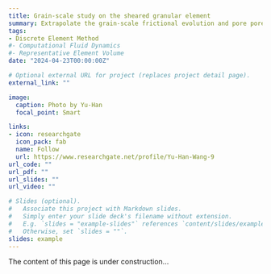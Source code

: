```yaml
---
title: Grain-scale study on the sheared granular element
summary: Extrapolate the grain-scale frictional evolution and pore poressure transition induced by shearing with the CFD-DEM method.
tags:
- Discrete Element Method
#- Computational Fluid Dynamics
#- Representative Element Volume
date: "2024-04-23T00:00:00Z"

# Optional external URL for project (replaces project detail page).
external_link: ""

image:
  caption: Photo by Yu-Han
  focal_point: Smart

links:
- icon: researchgate
  icon_pack: fab
  name: Follow
  url: https://www.researchgate.net/profile/Yu-Han-Wang-9
url_code: ""
url_pdf: ""
url_slides: ""
url_video: ""

# Slides (optional).
#   Associate this project with Markdown slides.
#   Simply enter your slide deck's filename without extension.
#   E.g. `slides = "example-slides"` references `content/slides/example-slides.md`.
#   Otherwise, set `slides = ""`.
slides: example
---
```


The content of this page is under construction...
